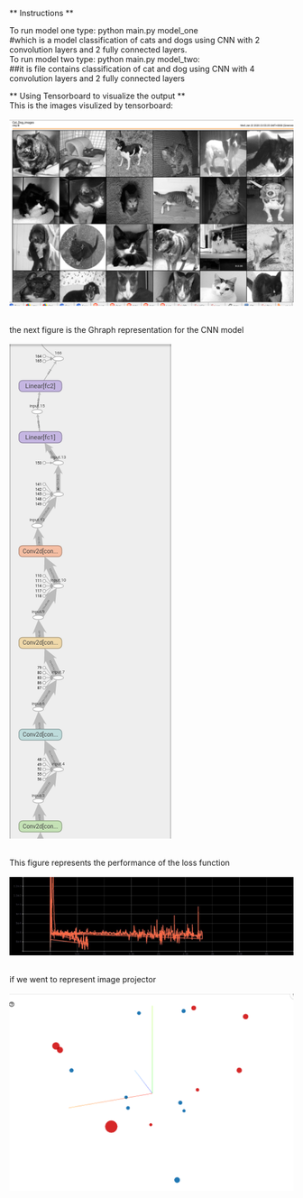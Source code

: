 
** Instructions **

To run model one type: python main.py model_one <br />
#which is a model classification of cats and dogs using CNN with 2 convolution layers and 2 fully connected layers.<br />
To run model two type: python main.py model_two: <br />
##it is file contains classification of cat and dog using CNN with 4 convolution layers and 2 fully connected layers <br />

** Using Tensorboard to visualize the output ** <br />
This is the images visulized by tensorboard:<br />
<br />
![Screenshot](Cat_Dog_images.png) <br /><br />

the next figure is the Ghraph representation for the CNN model<br />
<br />
![Screenshot](Cat_Doggraph.png)<br /><br />

This figure represents the performance of the loss function <br />
<br />
![Screenshot](training_loss.jpg)<br /><br />

if we went to represent image projector<br />
<br />
![Screenshot](projector.png)<br /><br />
